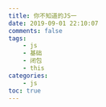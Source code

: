 ```yaml
---
title: 你不知道的JS一
date: 2019-09-01 22:10:07
comments: false
tags:
    - js
    - 基础
    - 闭包
    - this
categories:
    - js
toc: true
---
```

